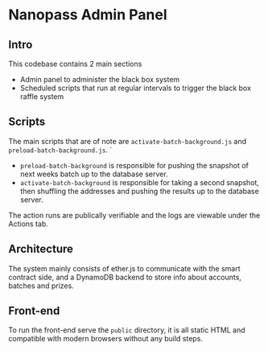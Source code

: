 # Nanopass Admin Panel

## Intro

This codebase contains 2 main sections

- Admin panel to administer the black box system
- Scheduled scripts that run at regular intervals to trigger the black box raffle system

## Scripts

The main scripts that are of note are `activate-batch-background.js` and `preload-batch-background.js`. `

- `preload-batch-background` is responsible for pushing the snapshot of next weeks batch up to the database server.
- `activate-batch-background` is responsible for taking a second snapshot, then shuffling the addresses and pushing the results up to the database server.

The action runs are publically verifiable and the logs are viewable under the Actions tab.

## Architecture

The system mainly consists of ether.js to communicate with the smart contract side, and a DynamoDB backend to store info about accounts, batches and prizes.

## Front-end

To run the front-end serve the `public` directory, it is all static HTML and compatible with modern browsers without any build steps.
